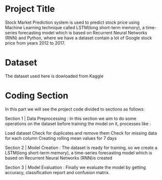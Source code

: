 
# Project Title

Stock Market Prediction system is used to predict stock price using Machine Learning technique called LSTM(long short-term memory), a time-series forecasting model which is based on Recurrent Neural Networks (RNN) and Python, where we have a dataset contain a lot of Google stock price from years 2012 to 2017.



# Dataset

The dataset used here is dowloaded from Kaggle

# Coding Section

In this part we will see the project code divided to sections as follows:

Section 1 | Data Preprocessing :
In this section we aim to do some operations on the dataset before training the model on it,
processes like :

Load dataset
Check for duplicates and remove them
Check for missing data for each column
Creating rolling mean values for 7 days


Section 2 | Model Creation :
The dataset is ready for training, so we create a LSTM(long short-term memory), a time-series forecasting model which is based on Recurrent Neural Networks (RNN)is created

Section 3 | Model Evaluation :
Finally we evaluate the model by getting accuracy, classification report and confusion matrix.

